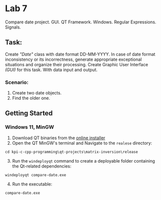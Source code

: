 # Lab 7

Compare date project. GUI. QT Framework. Windows. Regular Expressions. Signals.

## Task:

Create _"Date"_ class with date format DD-MM-YYYY. In case of date format inconsistency or its incorrectness, generate appropriate exceptional situations and organize their processing. Create Graphic User Interface _(GUI)_ for this task. With data input and output.

### Scenario:

1. Create two date objects.
2. Find the older one.

## Getting Started

### Windows 11, MinGW

1. Download QT binaries from the [online installer](https://www.qt.io/download-qt-installer-oss)
2. Open the QT MinGW's terminal and Navigate to the `realese` directory:

```batch
cd kpi-c-cpp-programming\qt-projects\matrix-inversion\release
```

3. Run the `windeployqt` command to create a deployable folder containing the Qt-related dependencies:

```batch
windeployqt compare-date.exe
```

4. Run the executable:

```batch
compare-date.exe
```
